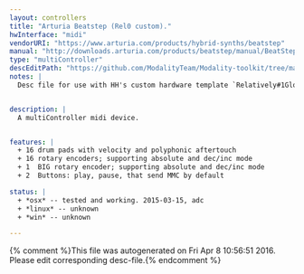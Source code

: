 ```yaml
---
layout: controllers
title: "Arturia Beatstep (Rel0 custom)."
hwInterface: "midi"
vendorURI: "https://www.arturia.com/products/hybrid-synths/beatstep"
manual: "http://downloads.arturia.com/products/beatstep/manual/BeatStep_Manual_1_0_1_EN.pdf"
type: "multiController"
descEditPath: "https://github.com/ModalityTeam/Modality-toolkit/tree/master/Modality/MKtlDescriptions//beatstep/arturia-beatstep-rel-0.desc.scd"
notes: |
  Desc file for use with HH's custom hardware template `Relatively#1Global`


description: |
  A multiController midi device.


features: |
  + 16 drum pads with velocity and polyphonic aftertouch
  + 16 rotary encoders; supporting absolute and dec/inc mode
  + 1  BIG rotary encoder; supporting absolute and dec/inc mode
  + 2  Buttons: play, pause, that send MMC by default

status: |
  + *osx* -- tested and working. 2015-03-15, adc
  + *linux* -- unknown
  + *win* -- unknown

---
```

{% comment %}This file was autogenerated on Fri Apr  8 10:56:51 2016. Please edit corresponding desc-file.{% endcomment %}
